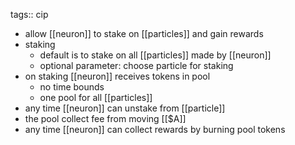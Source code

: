 tags:: cip

- allow [[neuron]] to stake on [[particles]] and gain rewards
- staking
	- default is to stake on all [[particles]] made by [[neuron]]
	- optional parameter: choose particle for staking
- on staking [[neuron]] receives tokens in pool
	- no time bounds
	- one pool for all [[particles]]
- any time [[neuron]] can unstake from [[particle]]
- the pool collect fee from moving [[$A]]
- any time [[neuron]] can collect rewards by burning pool tokens